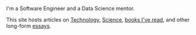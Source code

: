 
I'm a Software Engineer and a Data Science mentor.

This site hosts articles on [Technology](/subjects/technology), [Science](/subjects/science), [books I've read](/reading), and other long-form [essays](/subjects/articles).
